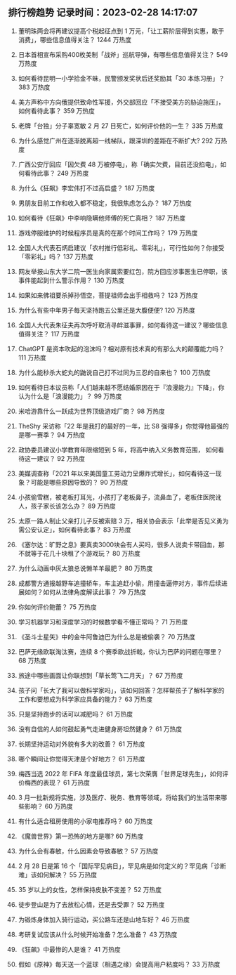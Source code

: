 
## 排行榜趋势 记录时间：2023-02-28 14:17:07
  
  1. 董明珠两会将再建议提高个税起征点到 1 万元，「让工薪阶层得到实惠，敢于消费」，哪些信息值得关注？ 1244 万热度
    
  2. 日本首相宣布采购400枚美制「战斧」巡航导弹，有哪些信息值得关注？ 549 万热度
    
  3. 如何看待昆明一小学拾金不昧，民警颁发奖状后还奖励其「30 本练习册」？ 383 万热度
    
  4. 美方声称中方向俄提供致命性军援，外交部回应「不接受美方的胁迫施压」，如何看待此事？ 359 万热度
    
  5. 老牌「台独」分子辜宽敏   2 月 27 日死亡，如何评价他的一生？ 335 万热度
    
  6. 为什么感觉广州在逐渐脱离超一线梯队，跟深圳的差距在不断扩大? 292 万热度
    
  7. 广西公安厅回应「因欠费 48 万被停电」，称「确实欠费，目前还没掐电」，如何看待此事？ 249 万热度
    
  8. 为什么《狂飙》李宏伟打不过高启盛？ 187 万热度
    
  9. 男朋友目前工作和收入都不稳定，我很焦虑怎么办？ 187 万热度
    
  10. 如何看待《狂飙》中李响隐瞒他师傅的死亡真相？ 187 万热度
    
  11. 游戏停服维护的时候程序员是真的在那个时间工作吗？ 179 万热度
    
  12. 全国人大代表石炳启建议「农村推行低彩礼、零彩礼」，可行性如何？你接受「零彩礼」吗？ 137 万热度
    
  13. 网友举报山东大学二院一医生向家属索要红包，院方回应涉事医生已停职，该事件能起到什么警示作用？ 130 万热度
    
  14. 如果如来佛祖要杀掉孙悟空，菩提祖师会出手相救吗？ 123 万热度
    
  15. 为什么有些中年男子每天坚持跑五公里还是大腹便便? 120 万热度
    
  16. 全国人大代表朱征夫再次呼吁取消寻衅滋事罪，如何看待这一建议？哪些信息值得关注？ 117 万热度
    
  17. ChatGPT 是资本吹起的泡沫吗？相对原有技术真的有那么大的颠覆能力吗？ 111 万热度
    
  18. 为什么能秒杀大蛇丸的鼬说自己打不过同为三忍的自来也？ 100 万热度
    
  19. 如何看待日本议员称「人们越来越不愿结婚原因在于『浪漫能力』下降」，你认为什么是「浪漫能力」？ 99 万热度
    
  20. 米哈游靠什么一跃成为世界顶级游戏厂商？ 98 万热度
    
  21. TheShy 采访称「22 年是我打的最好的一年，比 S8 强得多」你觉得他最强的是哪一赛季？ 94 万热度
    
  22. 政协委员建议小学教育年限缩短到 5 年，将高中纳入义务教育范围， 如何看待这一建议？ 92 万热度
    
  23. 美媒调查称「2021 年以来美国童工劳动力呈爆炸式增长」，如何看待这一现象？可能是哪些原因导致的？ 90 万热度
    
  24. 小孩偷雪糕，被老板打耳光，小孩打了老板鼻子，流鼻血了，老板住医院讹人，孩子家长该怎么办？ 89 万热度
    
  25. 太原一路人制止父亲打儿子反被索赔 3 万，相关协会表示「此举是否见义勇为需公安认定」，如何看待此事？ 83 万热度
    
  26. 《塞尔达：旷野之息》要真卖3000块会有人买吗，很多人说卖卡带回血，那不就等于花几十块租了个游戏玩？ 80 万热度
    
  27. 为什么动画中灰太狼总说懒羊羊最肥？ 80 万热度
    
  28. 成都警方通报越野车追撞轿车，车主追赶小偷，用撞击逼停对方，事件后续进展如何？如何从法律角度解读此事？ 79 万热度
    
  29. 你如何评价鲍蕾？ 75 万热度
    
  30. 学习机器学习和深度学习的时候数学看不懂正常吗？ 71 万热度
    
  31. 《圣斗士星矢》中的金牛阿鲁迪巴为什么总是被偷袭？ 70 万热度
    
  32. 巴萨无缘欧联淘汰赛，连续 8 个赛季欧战折戟，你认为巴萨的问题在哪里？ 68 万热度
    
  33. 旅途中哪些画面让你联想到「草长莺飞二月天」？ 67 万热度
    
  34. 孩子问「长大了我可以做科学家吗」，该如何回答？怎样帮孩子了解科学家的工作和要想成为科学家应具备的能力？ 63 万热度
    
  35. 只是坚持跑步的话可以减肥吗？ 61 万热度
    
  36. 没有自信的人如何鼓起勇气走进健身房坦然健身？ 61 万热度
    
  37. 长期坚持运动对外貌有多大的改善？ 61 万热度
    
  38. 哪个瞬间让你觉得天津是个好地方？ 61 万热度
    
  39. 梅西当选 2022 年 FIFA 年度最佳球员，第七次荣膺「世界足球先生」，如何评价梅西的表现？ 61 万热度
    
  40. 3 月一批新规将实施，涉及医疗、税务、教育等领域，将给我们的生活带来哪些影响？ 60 万热度
    
  41. 有什么适合租房使用的小家电推荐吗？ 60 万热度
    
  42. 《魔兽世界》第一恐怖的地方是哪? 60 万热度
    
  43. 为什么会有春敏，什么因素会导致春敏？ 57 万热度
    
  44. 2 月 28 日是第 16 个「国际罕见病日」，罕见病是如何定义的？罕见病「诊断难」该如何解决？ 55 万热度
    
  45. 35 岁以上的女性，怎样保持皮肤不变差？ 52 万热度
    
  46. 徒步登山是为了去放松心情，还是去受罪？ 52 万热度
    
  47. 为锻炼身体加入骑行运动，买公路车还是山地车好？ 46 万热度
    
  48. 考研复试应该从什么时候开始准备？怎么准备？ 43 万热度
    
  49. 《狂飙》中最惨的人是谁？ 41 万热度
    
  50. 假如《原神》每天送一个蓝球（相遇之缘）会提高用户粘度吗？ 33 万热度
    